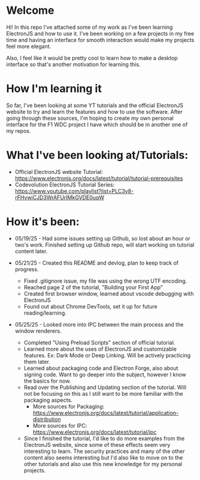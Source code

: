 # Welcome
Hi! In this repo I've attached some of my work as I've been learning ElectronJS and how to use it. 
I've been working on a few projects in my free time and having an interface for smooth interaction would make my projects feel more elegant.

Also, I feel like it would be pretty cool to learn how to make a desktop interface so that's another motivation for learning this.

# How I'm learning it
So far, I've been looking at some YT tutorials and the official ElectronJS website to try and learn the features and how to use the software.
After going through these sources, I'm hoping to create my own personal interface for the F1 WDC project I have which should be in another one of my repos.

# What I've been looking at/Tutorials:
* Official ElectronJS website Tutorial: https://www.electronjs.org/docs/latest/tutorial/tutorial-prerequisites
* Codevolution ElectronJS Tutorial Series: https://www.youtube.com/playlist?list=PLC3y8-rFHvwiCJD3WrAFUrIMkGVDE0uqW


# How it's been:
* 05/19/25 - Had some issues setting up Github, so lost about an hour or two's work. Finished setting up Github repo, will start working on tutorial content later.
  
* 05/21/25 - Created this README and devlog, plan to keep track of progress.
  * Fixed .gitignore issue, my file was using the wrong UTF encoding.
  * Reached page 2 of the tutorial, "Building your First App"
  * Created first browser window, learned about vscode debugging with ElectronJS
  * Found out about Chrome DevTools, set it up for future reading/learning.

* 05/25/25 - Looked more into IPC between the main process and the window renderers.
  * Completed "Using Preload Scripts" section of official tutorial.
  * Learned more about the uses of ElectronJS and customizable features. Ex: Dark Mode or Deep Linking. Will be actively practicing them later.
  * Learned about packaging code and Electron Forge, also about signing code. Want to go deeper into the subject, however I know the basics for now.
  * Read over the Publishing and Updating section of the tutorial. Will not be focusing on this as I still want to be more familiar with the packaging aspects.
    * More sources for Packaging: https://www.electronjs.org/docs/latest/tutorial/application-distribution
    * More sources for IPC: https://www.electronjs.org/docs/latest/tutorial/ipc
  * Since I finished the tutorial, I'd like to do more examples from the ElectronJS website, since some of these effects seem very interesting to learn. The security practices and many of the other content also seems interesting but I'd also like to move on to the other tutorials and also use this new knowledge for my personal projects.
